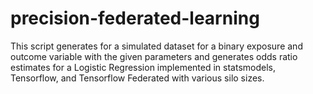 # precision-federated-learning

This script generates for a simulated dataset for a binary exposure and outcome variable with the given parameters and generates odds ratio estimates for a Logistic Regression implemented in statsmodels, Tensorflow, and Tensorflow Federated with various silo sizes. 
